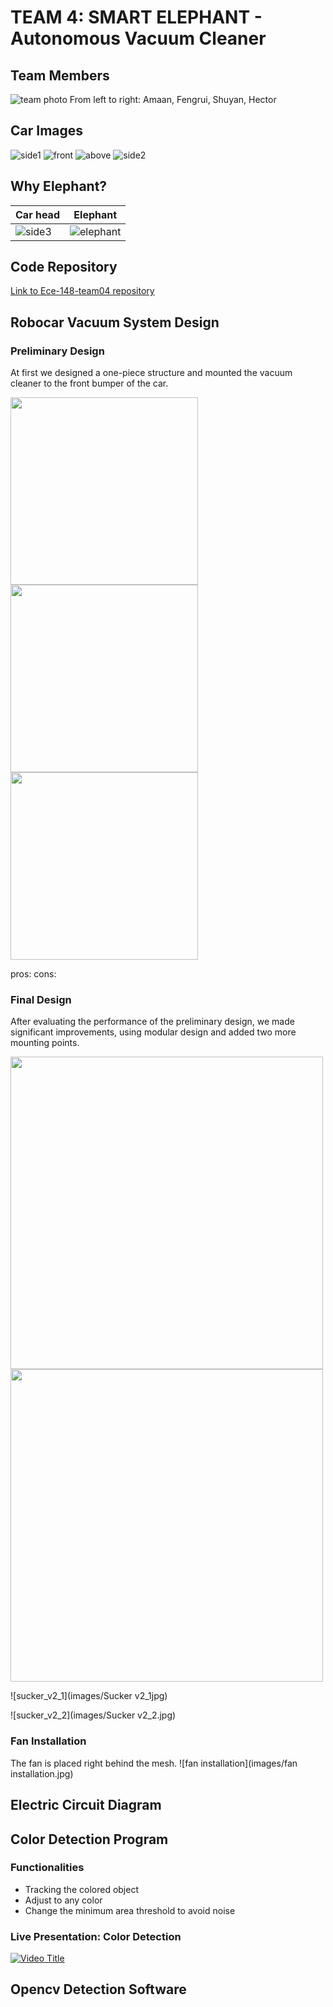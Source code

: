 # TEAM 4: SMART ELEPHANT - Autonomous Vacuum Cleaner

## Team Members
![team photo](https://github.com/UCSD-ECEMAE-148/spring-2023-final-project-team-4/blob/main/images/team_photo.jpg)
From left to right: Amaan, Fengrui, Shuyan, Hector

## Car Images
![side1](https://github.com/UCSD-ECEMAE-148/spring-2023-final-project-team-4/blob/main/images/car_side_1.jpg)
![front](https://github.com/UCSD-ECEMAE-148/spring-2023-final-project-team-4/blob/main/images/car_front.jpg)
![above](https://github.com/UCSD-ECEMAE-148/spring-2023-final-project-team-4/blob/main/images/car_above.jpg)
![side2](https://github.com/UCSD-ECEMAE-148/spring-2023-final-project-team-4/blob/main/images/car_side_2.jpg)

## Why Elephant?
| Car head                                   | Elephant                                  |
|--------------------------------------------|--------------------------------------------|
| ![side3](https://github.com/UCSD-ECEMAE-148/spring-2023-final-project-team-4/blob/main/images/car_side_3.jpg) | ![elephant](https://github.com/UCSD-ECEMAE-148/spring-2023-final-project-team-4/blob/main/images/elephant.jpg) |

## Code Repository
[Link to Ece-148-team04 repository](https://github.com/AmaanSingh/Ece-148-team04.git)

## Robocar Vacuum System Design 

### Preliminary Design
At first we designed a one-piece structure and mounted the vacuum cleaner to the front bumper of the car.
<p float="left">
  <img src="/images/Sucker v1_1.png" width="300" />
  <img src="/images/Sucker v1_2.png" width="300" /> 
  <img src="/images/Sucker v1_3.png" width="300" />
</p>

pros:
cons:

### Final Design
After evaluating the performance of the preliminary design, we made significant improvements, using modular design and added two more mounting points.
<p float="left">
  <img src="/images/tube_1.png" height="500" />
  <img src="/images/tube_2.png" height="500" /> 
</p>


![sucker_v2_1](images/Sucker v2_1jpg)

![sucker_v2_2](images/Sucker v2_2.jpg)


### Fan Installation
The fan is placed right behind the mesh.
![fan installation](images/fan installation.jpg)


## Electric Circuit Diagram



## Color Detection Program

### Functionalities
- Tracking the colored object
- Adjust to any color
- Change the minimum area threshold to avoid noise
### Live Presentation: Color Detection 
[![Video Title](https://img.youtube.com/vi/FbhEe8014F8/0.jpg)](https://youtu.be/FbhEe8014F8)


## Opencv Detection Software

